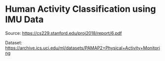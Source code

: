 # Human Activity Classification using IMU Data

Source: https://cs229.stanford.edu/proj2018/report/6.pdf

Dataset: https://archive.ics.uci.edu/ml/datasets/PAMAP2+Physical+Activity+Monitoring
